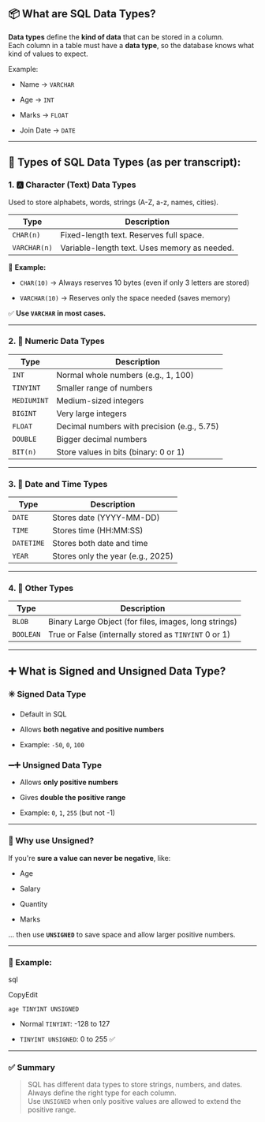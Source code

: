 ## 📦 What are SQL Data Types?

**Data types** define the **kind of data** that can be stored in a column.  
Each column in a table must have a **data type**, so the database knows what kind of values to expect.

Example:

- Name → `VARCHAR`
    
- Age → `INT`
    
- Marks → `FLOAT`
    
- Join Date → `DATE`
    

---

## 🧱 Types of SQL Data Types (as per transcript):

### 1. 🅰️ **Character (Text) Data Types**

Used to store alphabets, words, strings (A-Z, a-z, names, cities).

|Type|Description|
|---|---|
|`CHAR(n)`|Fixed-length text. Reserves full space.|
|`VARCHAR(n)`|Variable-length text. Uses memory as needed.|

🔸 **Example:**

- `CHAR(10)` → Always reserves 10 bytes (even if only 3 letters are stored)
    
- `VARCHAR(10)` → Reserves only the space needed (saves memory)
    

✅ **Use `VARCHAR` in most cases.**

---

### 2. 🔢 **Numeric Data Types**

|Type|Description|
|---|---|
|`INT`|Normal whole numbers (e.g., 1, 100)|
|`TINYINT`|Smaller range of numbers|
|`MEDIUMINT`|Medium-sized integers|
|`BIGINT`|Very large integers|
|`FLOAT`|Decimal numbers with precision (e.g., 5.75)|
|`DOUBLE`|Bigger decimal numbers|
|`BIT(n)`|Store values in bits (binary: 0 or 1)|

---

### 3. 📅 **Date and Time Types**

|Type|Description|
|---|---|
|`DATE`|Stores date (YYYY-MM-DD)|
|`TIME`|Stores time (HH:MM:SS)|
|`DATETIME`|Stores both date and time|
|`YEAR`|Stores only the year (e.g., 2025)|

---

### 4. 📂 **Other Types**

|Type|Description|
|---|---|
|`BLOB`|Binary Large Object (for files, images, long strings)|
|`BOOLEAN`|True or False (internally stored as `TINYINT` 0 or 1)|

---

## ➕ What is Signed and Unsigned Data Type?

### ✳️ **Signed Data Type**

- Default in SQL
    
- Allows **both negative and positive numbers**
    
- Example: `-50`, `0`, `100`
    

### ➖➕ **Unsigned Data Type**

- Allows **only positive numbers**
    
- Gives **double the positive range**
    
- Example: `0`, `1`, `255` (but not -1)
    

---

### 🔁 Why use Unsigned?

If you're **sure a value can never be negative**, like:

- Age
    
- Salary
    
- Quantity
    
- Marks
    

... then use **`UNSIGNED`** to save space and allow larger positive numbers.

---

### 🧠 Example:

sql

CopyEdit

`age TINYINT UNSIGNED`

- Normal `TINYINT`: -128 to 127
    
- `TINYINT UNSIGNED`: 0 to 255 ✅
    

---

### ✅ Summary

> SQL has different data types to store strings, numbers, and dates.  
> Always define the right type for each column.  
> Use `UNSIGNED` when only positive values are allowed to extend the positive range.